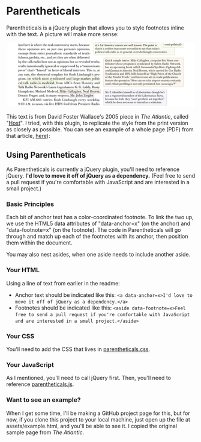 # Parentheticals

Parentheticals is a jQuery plugin that allows you to style footnotes inline with the text. A picture will make more sense:

![A view of color-coded inline asides. Green text in an anchor is visually linked to a green footnote, displayed on the side of the primary text.](https://github.com/charliepark/parentheticals/raw/master/assets/dfw-host-screenshot.png)

This text is from David Foster Wallace's 2005 piece in *The Atlantic*, called "[Host](http://www.theatlantic.com/magazine/archive/2005/04/host/3812/?single_page=true)". I tried, with this plugin, to replicate the style from the print version as closely as possible. You can see an example of a whole page (PDF) from that article, [here](https://github.com/charliepark/parentheticals/raw/master/assets/WallaceAtlanticPage5.pdf)):

## Using Parentheticals

As Parentheticals is currently a jQuery plugin, you'll need to reference jQuery. **I'd love to move it off of jQuery as a dependency.** (Feel free to send a pull request if you're comfortable with JavaScript and are interested in a small project.)

### Basic Principles

Each bit of anchor text has a color-coordinated footnote. To link the two up, we use the HTML5 data attributes of "data-anchor=x" (on the anchor) and "data-footnote=x" (on the footnote). The code in Parentheticals will go through and match up each of the footnotes with its anchor, then position them within the document.

You may also nest asides, when one aside needs to include another aside.

### Your HTML

Using a line of text from earlier in the readme:

* Anchor text should be indicated like this: `<a data-anchor=x>I'd love to move it off of jQuery as a dependency.</a>`
* Footnotes should be indicated like this: `<aside data-footnote=x>Feel free to send a pull request if you're comfortable with JavaScript and are interested in a small project.</aside>`


### Your CSS

You'll need to add the CSS that lives in [parentheticals.css](https://raw.github.com/charliepark/parentheticals/master/parentheticals.css).


### Your JavaScript

As I mentioned, you'll need to call jQuery first. Then, you'll need to reference [parentheticals.js](https://raw.github.com/charliepark/parentheticals/master/parentheticals.js).

### Want to see an example?

When I get some time, I'll be making a GitHub project page for this, but for now, if you clone this project to your local machine, just open up the file at assets/example.html, and you'll be able to see it. I copied the original sample page from *The Atlantic*.